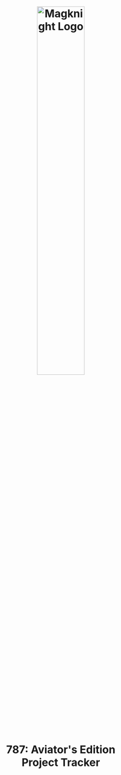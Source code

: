 <h1 align="center">
<img src="https://raw.githubusercontent.com/magknight/aviatorsDocs/master/docs/img/branding/logoGithub.png" alt="Magknight Logo" width="50%">
<br><b>787</b>: Aviator's Edition<br>Project Tracker
</h1>
